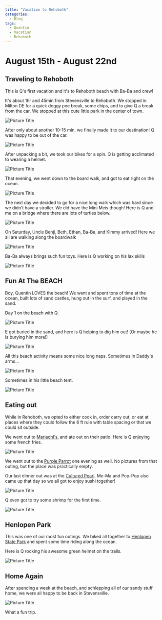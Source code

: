 ```yaml
---
title: "Vacation to Rehoboth"
categories:
  - Blog
tags:
  - Quentin
  - Vacation
  - Rehoboth
---
```


# August 15th - August 22nd

## Traveling to Rehoboth

This is Q's first vacation and it's to Rehoboth beach with Ba-Ba and crew!

It's about 1hr and 45min from Stevensville to Rehoboth. We stopped in Milton DE for a quick doggy pee break, some chips, and to give Q a break from the car. We stopped at this cute little park in the center of town.

![Picture Title](/assets/images/milton.jpg)

After only about another 10-15 min, we finally made it to our destination! Q was happy to be out of the car.

![Picture Title](/assets/images/madeit.jpg)

After unpacking a bit, we took our bikes for a spin. Q is getting acclimated to wearing a helmet.

![Picture Title](/assets/images/qhelmetbike.jpg)

That evening, we went down to the board walk, and got to eat right on the ocean.

![Picture Title](/assets/images/tiki.jpg)

The next day we decided to go for a nice long walk which was hard since we didn't have a stroller. We did have the Mini Meis though! Here is Q and me on a bridge where there are lots of turtles below.

![Picture Title](/assets/images/turtlebridge.jpg)

On Saturday, Uncle Benji, Beth, Ethan, Ba-Ba, and Kimmy arrived! Here we all are walking along the boardwalk

![Picture Title](/assets/images/boardwalk.jpg)

Ba-Ba always brings such fun toys. Here is Q working on his lax skills

![Picture Title](/assets/images/lax.jpg)

## Fun At The BEACH

Boy, Quentin LOVES the beach! We went and spent tons of time at the ocean, built lots of sand castles, hung out in the surf, and played in the sand.

Day 1 on the beach with Q.

![Picture Title](/assets/images/qbeach.jpg)

E got buried in the sand, and here is Q helping to dig him out! (Or maybe he is burying him more!)

![Picture Title](/assets/images/esand.jpg)

All this beach activity means some nice long naps. Sometimes in Daddy's arms...

![Picture Title](/assets/images/qalexbeach.jpg)

Sometimes in his little beach tent.

![Picture Title](/assets/images/qsleepbeach.jpg)

## Eating out

While in Rehoboth, we opted to either cook in, order carry out, or eat at places where they could follow the 6 ft rule with table spacing or that we could sit outside.

We went out to [Mariachi's](https://mariachirehobothde.com/), and ate out on their patio. Here is Q enjoying some french fries.

![Picture Title](/assets/images/mariach.jpg)

We went out to the [Purple Parrot](http://www.ppgrill.com/) one evening as well. No pictures from that outing, but the place was practically empty.

Our last dinner out was at the [Cultured Pearl](http://www.culturedpearl.us/). Me-Ma and Pop-Pop also came up that day so we all got to enjoy sushi together!

![Picture Title](/assets/images/cultured.jpg)

Q even got to try some shrimp for the first time.

![Picture Title](/assets/images/culturedmom.jpg)

## Henlopen Park

This was one of our most fun outings. We biked all together to [Henlopen State Park](https://destateparks.com/Beaches/CapeHenlopen) and spent some time riding along the ocean.

Here is Q rocking his awesome green helmet on the trails.

![Picture Title](/assets/images/henlopenpark.jpg)

## Home Again

After spending a week at the beach, and schlepping all of our sandy stuff home, we were all happy to be back in Stevensville.

![Picture Title](/assets/images/homeagain.jpg)

What a fun trip.
